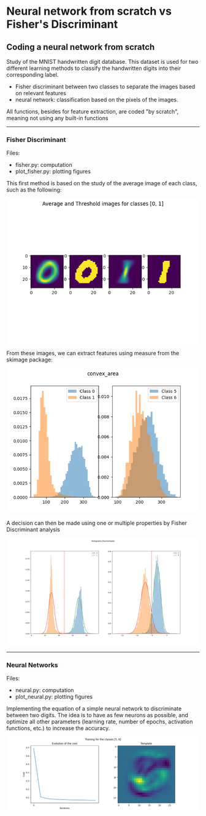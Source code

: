 # Neural network from scratch vs Fisher's Discriminant

## Coding a neural network from scratch

Study of the MNIST handwritten digit database. This dataset is used for two different learning methods to classify the handwritten digits into their corresponding label.
 - Fisher discriminant between two classes to separate the images based on relevant features
 - neural network: classification based on the pixels of the images. 
 
All functions, besides for feature extraction, are coded "by scratch", meaning not using any built-in functions 

___ 

### Fisher Discriminant 

Files:
- fisher.py: computation
- plot_fisher.py: plotting figures

This first method is based on the study of the average image of each class, such as the following:

![Image Caption](figures_fisher/Average%20and%20Threshold%20images%20for%20classes%20%5B0,%201%5D.png)

From these images, we can extract features using measure from the skimage package: 

![Image Caption](figures_fisher/convex_area.png)

A decision can then be made using one or multiple properties by Fisher Discriminant analysis

![Image Caption](figures_fisher/Histograms%20Discriminants.png)

___ 
### Neural Networks

Files:
- neural.py: computation
- plot_neural.py: plotting figures

Implementing the equation of a simple neural network to discriminate between two digits. The idea is to have as few neurons as possible,
and optimize all other parameters (learning rate, number of epochs, activation functions, etc.) to increase the accuracy.

![Image Caption](figures_neural/Training%20for%20the%20classes%20%5B5,%206%5D.png)
